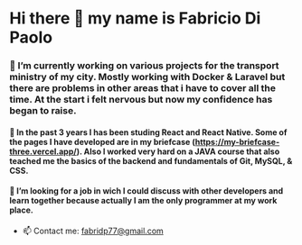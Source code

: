 # Hi there 👋 my name is Fabricio Di Paolo

### 🔭 I’m currently working on various projects for the transport ministry of my city. Mostly working with Docker & Laravel but there are problems in other areas that i have to cover all the time. At the start i felt nervous but now my confidence has began to raise.

#### 🌱 In the past 3 years I has been studing React and React Native. Some of the pages I have developed are in my briefcase (https://my-briefcase-three.vercel.app/). Also I worked very hard on a JAVA course that also teached me the basics of the backend and fundamentals of Git, MySQL, & CSS.

#### 👯 I’m looking for a job in wich I could discuss with other developers and learn together because actually I am the only programmer at my work place.

- 📫 Contact me: fabridp77@gmail.com
